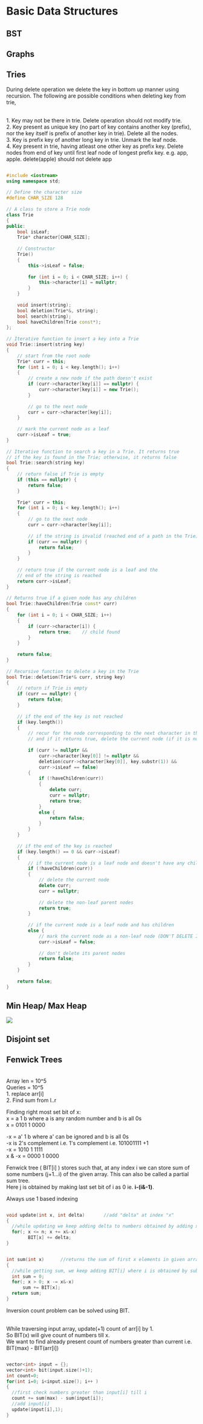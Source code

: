 # Basic Data Structures

## BST

## Graphs

## Tries


During delete operation we delete the key in bottom up manner using recursion. The following are possible conditions when deleting key from trie, 

<br/> 1. Key may not be there in trie. Delete operation should not modify trie.
<br/> 2. Key present as unique key (no part of key contains another key (prefix), nor the key itself is prefix of another key in trie). Delete all the nodes.
<br/> 3. Key is prefix key of another long key in trie. Unmark the leaf node.
<br/> 4. Key present in trie, having atleast one other key as prefix key. Delete nodes from end of key until first leaf node of longest prefix key. e.g. app, apple. delete(apple) should not delete app
<br/> 

```cpp

#include <iostream>
using namespace std;
 
// Define the character size
#define CHAR_SIZE 128
 
// A class to store a Trie node
class Trie
{
public:
    bool isLeaf;
    Trie* character[CHAR_SIZE];
 
    // Constructor
    Trie()
    {
        this->isLeaf = false;
 
        for (int i = 0; i < CHAR_SIZE; i++) {
            this->character[i] = nullptr;
        }
    }
 
    void insert(string);
    bool deletion(Trie*&, string);
    bool search(string);
    bool haveChildren(Trie const*);
};
 
// Iterative function to insert a key into a Trie
void Trie::insert(string key)
{
    // start from the root node
    Trie* curr = this;
    for (int i = 0; i < key.length(); i++)
    {
        // create a new node if the path doesn't exist
        if (curr->character[key[i]] == nullptr) {
            curr->character[key[i]] = new Trie();
        }
 
        // go to the next node
        curr = curr->character[key[i]];
    }
 
    // mark the current node as a leaf
    curr->isLeaf = true;
}
 
// Iterative function to search a key in a Trie. It returns true
// if the key is found in the Trie; otherwise, it returns false
bool Trie::search(string key)
{
    // return false if Trie is empty
    if (this == nullptr) {
        return false;
    }
 
    Trie* curr = this;
    for (int i = 0; i < key.length(); i++)
    {
        // go to the next node
        curr = curr->character[key[i]];
 
        // if the string is invalid (reached end of a path in the Trie)
        if (curr == nullptr) {
            return false;
        }
    }
 
    // return true if the current node is a leaf and the
    // end of the string is reached
    return curr->isLeaf;
}
 
// Returns true if a given node has any children
bool Trie::haveChildren(Trie const* curr)
{
    for (int i = 0; i < CHAR_SIZE; i++)
    {
        if (curr->character[i]) {
            return true;    // child found
        }
    }
 
    return false;
}
 
// Recursive function to delete a key in the Trie
bool Trie::deletion(Trie*& curr, string key)
{
    // return if Trie is empty
    if (curr == nullptr) {
        return false;
    }
 
    // if the end of the key is not reached
    if (key.length())
    {
        // recur for the node corresponding to the next character in the key
        // and if it returns true, delete the current node (if it is non-leaf)
 
        if (curr != nullptr &&
            curr->character[key[0]] != nullptr &&
            deletion(curr->character[key[0]], key.substr(1)) &&
            curr->isLeaf == false)
        {
            if (!haveChildren(curr))
            {
                delete curr;
                curr = nullptr;
                return true;
            }
            else {
                return false;
            }
        }
    }
 
    // if the end of the key is reached
    if (key.length() == 0 && curr->isLeaf)
    {
        // if the current node is a leaf node and doesn't have any children
        if (!haveChildren(curr))
        {
            // delete the current node
            delete curr;
            curr = nullptr;
 
            // delete the non-leaf parent nodes
            return true;
        }
 
        // if the current node is a leaf node and has children
        else {
            // mark the current node as a non-leaf node (DON'T DELETE IT)
            curr->isLeaf = false;
 
            // don't delete its parent nodes
            return false;
        }
    }
 
    return false;
}

```

## Min Heap/ Max Heap

  ![](../img/heap1.png)

## Disjoint set


## Fenwick Trees

<br/>Array len = 10^5
<br/>Queries = 10^5
<br/>1. replace arr[i]
<br/>2. Find sum from l..r 

Finding right most set bit of x:
<br/>x = a 1 b     where a is any random number and b is all 0s
<br/>x = 0101 1 0000

-x = a' 1 b  where a' can be ignored and b is all 0s
<br/>-x is 2's complement i.e. 1's complement i.e. 101001111 +1
<br/>-x = 1010 1 1111
<br/>x & -x = 0000 1 0000

Fenwick tree ( BIT[i] )  stores such that, at any index i we can store sum of some numbers (j+1...i) of the given array. This can also be called a partial sum tree. 
<br/>Here j is obtained by making last set bit of i as 0 ie. **i-(i&-1)**.

Always use 1 based indexing

```cpp

void update(int x, int delta)       //add "delta" at index "x"
{
  //while updating we keep adding delta to numbers obtained by adding x&-x
  for(; x <= n; x += x&-x) 
        BIT[x] += delta;
}

```

```cpp

int sum(int x)      //returns the sum of first x elements in given array a[]
{
  //while getting sum, we keep adding BIT[i] where i is obtained by subtracting x&-x
  int sum = 0;
  for(; x > 0; x -= x&-x)
      sum += BIT[x];
  return sum;
}

```

Inversion count problem can be solved using BIT.

<br/>While traversing input array, update(+1) count of arr[i] by 1. 
<br/>So BIT(x) will give count of numbers till x.
<br/>We want to find already present count of numbers greater than current i.e. BIT(max) - BIT(arr[i])

```cpp

vector<int> input = {};
vector<int> bit(input.size()+1);
int count=0;
for(int i=0; i<input.size(); i++ )
{
  //first check numbers greater than input[i] till i
  count += sum(max) - sum(input[i]);
  //add input[i]
  update(input[i],1);
}

```





